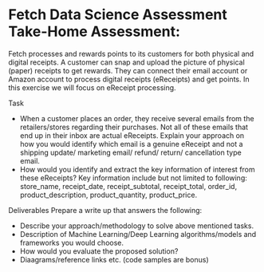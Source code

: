 # Fetch Data Science Assessment Take-Home Assessment:

Fetch processes and rewards points to its customers for both physical and digital receipts. A customer can snap and upload the picture of physical (paper) receipts to get rewards. They can connect their email account or Amazon account to process digital receipts (eReceipts) and get points. In this exercise we will focus on eReceipt processing.

Task
* When a customer places an order, they receive several emails from the retailers/stores regarding their purchases. Not all of these emails that end up in their inbox are actual eReceipts. Explain your approach on how you would identify which email is a genuine eReceipt and not a shipping update/ marketing email/ refund/ return/ cancellation type email.
* How would you identify and extract the key information of interest from these eReceipts? Key information include but not limited to following: store_name, receipt_date, receipt_subtotal, receipt_total, order_id, product_description, product_quantity, product_price.
  
Deliverables
Prepare a write up that answers the following:
- Describe your approach/methodology to solve above mentioned tasks.
- Description of Machine Learning/Deep Learning algorithms/models and frameworks you would choose.
- How would you evaluate the proposed solution?
- Diaagrams/reference links etc. (code samples are bonus)
